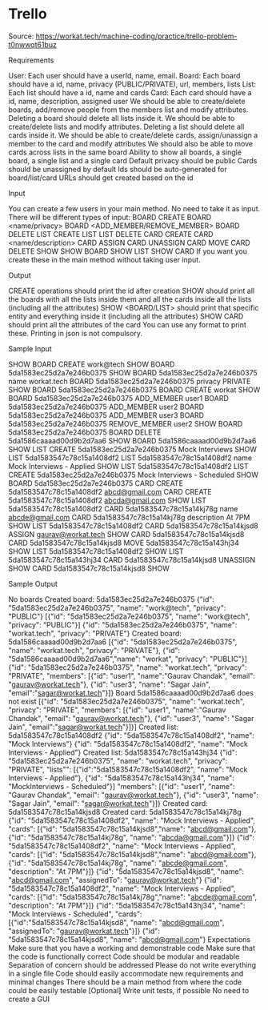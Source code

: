 # Trello

Source: https://workat.tech/machine-coding/practice/trello-problem-t0nwwqt61buz

Requirements

User: Each user should have a userId, name, email.
Board: Each board should have a id, name, privacy (PUBLIC/PRIVATE), url, members, lists
List: Each list should have a id, name and cards
Card: Each card should have a id, name, description, assigned user
We should be able to create/delete boards, add/remove people from the members list and modify attributes. Deleting a board should delete all lists inside it.
We should be able to create/delete lists and modify attributes. Deleting a list should delete all cards inside it.
We should be able to create/delete cards, assign/unassign a member to the card and modify attributes
We should also be able to move cards across lists in the same board
Ability to show all boards, a single board, a single list and a single card
Default privacy should be public
Cards should be unassigned by default
Ids should be auto-generated for board/list/card
URLs should get created based on the id


Input

You can create a few users in your main method. No need to take it as input.
There will be different types of input:
BOARD CREATE
BOARD <name/privacy>
BOARD <ADD_MEMBER/REMOVE_MEMBER>
BOARD DELETE
LIST CREATE
LIST
LIST DELETE
CARD CREATE
CARD <name/description>
CARD ASSIGN
CARD UNASSIGN
CARD MOVE
CARD DELETE
SHOW
SHOW BOARD
SHOW LIST
SHOW CARD
If you want you create these in the main method without taking user input.


Output

CREATE operations should print the id after creation
SHOW should print all the boards with all the lists inside them and all the cards inside all the lists (including all the attributes)
SHOW <BOARD/LIST> should print that specific entity and everything inside it (including all the attributes)
SHOW CARD should print all the attributes of the card
You can use any format to print these. Printing in json is not compulsory.


Sample Input

SHOW
BOARD CREATE work@tech
SHOW BOARD 5da1583ec25d2a7e246b0375
SHOW
BOARD 5da1583ec25d2a7e246b0375 name workat.tech
BOARD 5da1583ec25d2a7e246b0375 privacy PRIVATE
SHOW BOARD 5da1583ec25d2a7e246b0375
BOARD CREATE workat
SHOW
BOARD 5da1583ec25d2a7e246b0375 ADD_MEMBER user1
BOARD 5da1583ec25d2a7e246b0375 ADD_MEMBER user2
BOARD 5da1583ec25d2a7e246b0375 ADD_MEMBER user3
BOARD 5da1583ec25d2a7e246b0375 REMOVE_MEMBER user2
SHOW BOARD 5da1583ec25d2a7e246b0375
BOARD DELETE 5da1586caaaad00d9b2d7aa6
SHOW BOARD 5da1586caaaad00d9b2d7aa6
SHOW
LIST CREATE 5da1583ec25d2a7e246b0375 Mock Interviews
SHOW LIST 5da1583547c78c15a1408df2
LIST 5da1583547c78c15a1408df2 name Mock Interviews - Applied
SHOW LIST 5da1583547c78c15a1408df2
LIST CREATE 5da1583ec25d2a7e246b0375 Mock Interviews - Scheduled
SHOW BOARD 5da1583ec25d2a7e246b0375
CARD CREATE 5da1583547c78c15a1408df2 abcd@gmail.com
CARD CREATE 5da1583547c78c15a1408df2 abcda@gmail.com
SHOW LIST 5da1583547c78c15a1408df2
CARD 5da1583547c78c15a14kj78g name abcde@gmail.com
CARD 5da1583547c78c15a14kj78g description At 7PM
SHOW LIST 5da1583547c78c15a1408df2
CARD 5da1583547c78c15a14kjsd8 ASSIGN gaurav@workat.tech
SHOW CARD 5da1583547c78c15a14kjsd8
CARD 5da1583547c78c15a14kjsd8 MOVE 5da1583547c78c15a143hj34
SHOW LIST 5da1583547c78c15a1408df2
SHOW LIST 5da1583547c78c15a143hj34
CARD 5da1583547c78c15a14kjsd8 UNASSIGN
SHOW CARD 5da1583547c78c15a14kjsd8
SHOW


Sample Output

No boards
Created board: 5da1583ec25d2a7e246b0375
{"id": "5da1583ec25d2a7e246b0375", "name": "work@tech", "privacy": "PUBLIC"}
[{"id": "5da1583ec25d2a7e246b0375", "name": "work@tech", "privacy": "PUBLIC"}]
{"id": "5da1583ec25d2a7e246b0375", "name": "workat.tech", "privacy": "PRIVATE"}
Created board: 5da1586caaaad00d9b2d7aa6
[{"id": "5da1583ec25d2a7e246b0375", "name": "workat.tech", "privacy": "PRIVATE"}, {"id": "5da1586caaaad00d9b2d7aa6","name": "workat", "privacy": "PUBLIC"}]
{"id": "5da1583ec25d2a7e246b0375", "name": "workat.tech", "privacy": "PRIVATE", "members": [{"id": "user1", "name":"Gaurav Chandak", "email": "gaurav@workat.tech"}, {"id": "user3", "name": "Sagar Jain", "email":"sagar@workat.tech"}]}
Board 5da1586caaaad00d9b2d7aa6 does not exist
[{"id": "5da1583ec25d2a7e246b0375", "name": "workat.tech", "privacy": "PRIVATE", "members": [{"id": "user1", "name":"Gaurav Chandak", "email": "gaurav@workat.tech"}, {"id": "user3", "name": "Sagar Jain", "email":"sagar@workat.tech"}]}]
Created list: 5da1583547c78c15a1408df2
{"id": "5da1583547c78c15a1408df2", "name": "Mock Interviews"}
{"id": "5da1583547c78c15a1408df2", "name": "Mock Interviews - Applied"}
Created list: 5da1583547c78c15a143hj34
{"id": "5da1583ec25d2a7e246b0375", "name": "workat.tech", "privacy": "PRIVATE", "lists"": [{"id":"5da1583547c78c15a1408df2", "name": "Mock Interviews - Applied"}, {"id": "5da1583547c78c15a143hj34", "name": "MockInterviews - Scheduled"}] "members": [{"id": "user1", "name": "Gaurav Chandak", "email": "gaurav@workat.tech"},
{"id": "user3", "name": "Sagar Jain", "email": "sagar@workat.tech"}]}
Created card: 5da1583547c78c15a14kjsd8
Created card: 5da1583547c78c15a14kj78g
{"id": "5da1583547c78c15a1408df2", "name": "Mock Interviews - Applied", "cards": [{"id": "5da1583547c78c15a14kjsd8","name": "abcd@gmail.com"}, {"id": "5da1583547c78c15a14kj78g", "name": "abcda@gmail.com"}]}
{"id": "5da1583547c78c15a1408df2", "name": "Mock Interviews - Applied", "cards": [{"id": "5da1583547c78c15a14kjsd8","name": "abcd@gmail.com"}, {"id": "5da1583547c78c15a14kj78g", "name": "abcde@gmail.com", "description": "At 7PM"}]}
{"id": "5da1583547c78c15a14kjsd8", "name": "abcd@gmail.com", "assignedTo": "gaurav@workat.tech"}
{"id": "5da1583547c78c15a1408df2", "name": "Mock Interviews - Applied", "cards": [{"id": "5da1583547c78c15a14kj78g","name": "abcde@gmail.com", "description": "At 7PM"}]}
{"id": "5da1583547c78c15a143hj34", "name": "Mock Interviews - Scheduled", "cards": [{"id":"5da1583547c78c15a14kjsd8", "name": "abcd@gmail.com", "assignedTo": "gaurav@workat.tech"}]}
{"id": "5da1583547c78c15a14kjsd8", "name": "abcd@gmail.com"}
Expectations
Make sure that you have a working and demonstrable code
Make sure that the code is functionally correct
Code should be modular and readable
Separation of concern should be addressed
Please do not write everything in a single file
Code should easily accommodate new requirements and minimal changes
There should be a main method from where the code could be easily testable
[Optional] Write unit tests, if possible
No need to create a GUI
